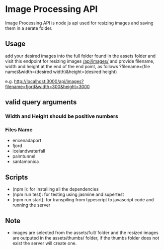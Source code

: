 # Image Processing API

Image Processing API is node js api used for resizing images and saving them in a serate folder.

## Usage
 
add your desired images into the full folder found in the assets folder and visit this endpoint for resizing images [/api/images/](http://localhost:3000/api/images) and provide filename, width and height at the end of the end point, as follows ?filename=(file name)&width=(desired width)&height=(desired height)

e.g. [http://localhost:3000/api/images?filename=fjord&width=300&height=3000](http://localhost:3000/api/images?filename=fjord&width=300&height=3000)

## valid query arguments

### Width and Height should be positive numbers

### Files Name

* encenadaport
* fjord
* icelandwaterfall
* palmtunnel
* santamonica


## Scripts

* (npm i): for installing all the dependencies
* (npm run test): for testing using jasmine and supertest
* (npm run start): for transpiling from typescript to javascript code and running the server

## Note

* images are selected from the assets/full/ folder and the resized images are outputed in the assets/thumbs/ folder, if the thumbs folder does not exist the server will create one. 



